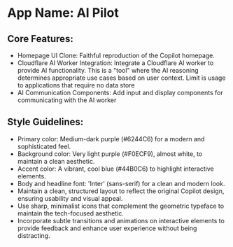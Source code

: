# **App Name**: AI Pilot

## Core Features:

- Homepage UI Clone: Faithful reproduction of the Copilot homepage.
- Cloudflare AI Worker Integration: Integrate a Cloudflare AI worker to provide AI functionality. This is a "tool" where the AI reasoning determines appropriate use cases based on user context. Limit is usage to applications that require no data store
- AI Communication Components: Add input and display components for communicating with the AI worker

## Style Guidelines:

- Primary color: Medium-dark purple (#6244C6) for a modern and sophisticated feel.
- Background color: Very light purple (#F0ECF9), almost white, to maintain a clean aesthetic.
- Accent color: A vibrant, cool blue (#44B0C6) to highlight interactive elements.
- Body and headline font: 'Inter' (sans-serif) for a clean and modern look.
- Maintain a clean, structured layout to reflect the original Copilot design, ensuring usability and visual appeal.
- Use sharp, minimalist icons that complement the geometric typeface to maintain the tech-focused aesthetic.
- Incorporate subtle transitions and animations on interactive elements to provide feedback and enhance user experience without being distracting.
